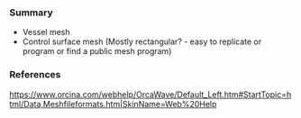 ### Summary

- Vessel mesh
- Control surface mesh (Mostly rectangular? - easy to replicate or program or find a public mesh program)


### References

https://www.orcina.com/webhelp/OrcaWave/Default_Left.htm#StartTopic=html/Data,Meshfileformats.htm|SkinName=Web%20Help

